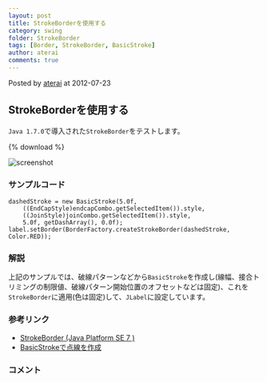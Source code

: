 ```yaml
---
layout: post
title: StrokeBorderを使用する
category: swing
folder: StrokeBorder
tags: [Border, StrokeBorder, BasicStroke]
author: aterai
comments: true
---
```


Posted by [aterai](http://terai.xrea.jp/aterai.html) at 2012-07-23

## StrokeBorderを使用する
`Java 1.7.0`で導入された`StrokeBorder`をテストします。

{% download %}

![screenshot](https://lh3.googleusercontent.com/-MSfWQgMprsI/UAy_-BOqVII/AAAAAAAABPo/0uH5WtaajqY/s800/StrokeBorder.png)

### サンプルコード
<pre class="prettyprint"><code>dashedStroke = new BasicStroke(5.0f,
    ((EndCapStyle)endcapCombo.getSelectedItem()).style,
    ((JoinStyle)joinCombo.getSelectedItem()).style,
    5.0f, getDashArray(), 0.0f);
label.setBorder(BorderFactory.createStrokeBorder(dashedStroke, Color.RED));
</code></pre>

### 解説
上記のサンプルでは、破線パターンなどから`BasicStroke`を作成し(線幅、接合トリミングの制限値、破線パターン開始位置のオフセットなどは固定)、これを`StrokeBorder`に適用(色は固定)して、`JLabel`に設定しています。

### 参考リンク
- [StrokeBorder (Java Platform SE 7 )](http://docs.oracle.com/javase/7/docs/api/javax/swing/border/StrokeBorder.html)
- [BasicStrokeで点線を作成](http://terai.xrea.jp/Swing/DashedLine.html)

<!-- dummy comment line for breaking list -->

### コメント
